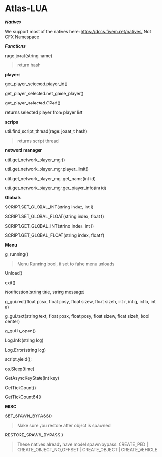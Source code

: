 # Atlas-LUA
***Natives***

We support most of the natives here: https://docs.fivem.net/natives/
Not CFX Namespace


***Functions***


rage.joaat(string name)
> return hash


**players**

get_player_selected.player_id()

get_player_selected.net_game_player()

get_player_selected.CPed()

returns selected player from player list




**scrips**

util.find_script_thread(rage::joaat_t hash)
> returns script thread




**netword manager**

util.get_network_player_mgr()

util.get_network_player_mgr.player_limit()

util.get_network_player_mgr.get_name(int id)

util.get_network_player_mgr.get_player_info(int id)




**Globals**

SCRIPT.SET_GLOBAL_INT(string index, int i)

SCRIPT.SET_GLOBAL_FLOAT(string index, float f)

SCRIPT.GET_GLOBAL_INT(string index, int i)

SCRIPT.GET_GLOBAL_FLOAT(string index, float f)




**Menu**

g_running() 
> Menu Running bool, if set to false menu unloads

Unload()

exit()

Notification(string title, string message)

g_gui.rect(float posx, float posy, float sizew, float sizeh, int r, int g, int b, int a)

g_gui.text(string text, float posx, float posy, float sizew, float sizeh, bool center)

g_gui.is_open()

Log.Info(string log)

Log.Error(string log)

script.yield();

os.Sleep(time)

GetAsyncKeyState(int key)

GetTickCount()

GetTickCount64()



**MISC**

SET_SPAWN_BYPASS() 
> Make sure you restore after object is spawned

RESTORE_SPAWN_BYPASS()
> These natives already have model spawn bypass: 
    CREATE_PED | CREATE_OBJECT_NO_OFFSET | CREATE_OBJECT | CREATE_VEHICLE

